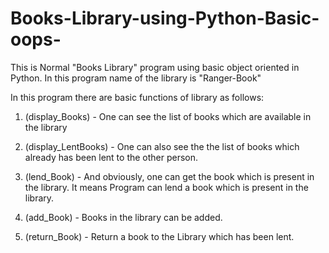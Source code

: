 # Books-Library-using-Python-Basic-oops-


This is Normal "Books Library" program using basic object oriented in Python.
In this program name of the library is "Ranger-Book"


In this program there are basic functions of library as follows:


1) (display_Books) - One can see the list of books which are available in the library


2) (display_LentBooks) - One can also see the the list of books which already has been lent to the other person.


3) (lend_Book) - And obviously, one can get the book which is present in the library. It means Program can lend a book which is present in the library.


4) (add_Book) - Books in the library can be added.


5) (return_Book) - Return a book to the Library which has been lent.


